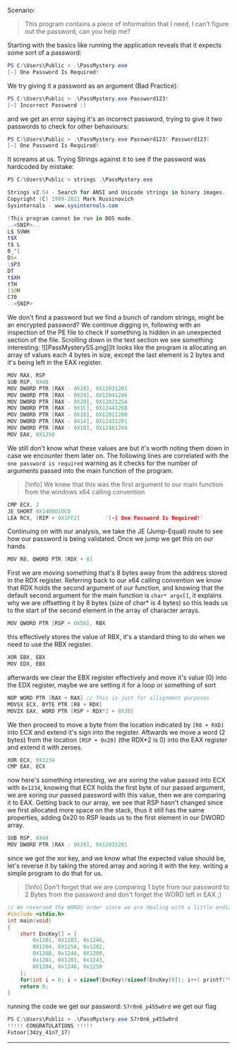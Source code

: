 Scenario:
>This program contains a piece of information that I need, I can't figure out the password, can you help me?

Starting with the basics like running the application reveals that it expects some sort of a password:
```Powershell
PS C:\Users\Public > .\PassMystery.exe
[-] One Password Is Required!
```
We try giving it a password as an argument (Bad Practice):
```powershell
PS C:\Users\Public > .\PassMystery.exe Password123!
[-] Incorrect Password :)
```
and we get an error saying it's an incorrect password, trying to give it two passwords to check for other behaviours:
```powershell
PS C:\Users\Public > .\PassMystery.exe Password123! Password123!
[-] One Password Is Required!
```
It screams at us.
Trying Strings against it to see if the password was hardcoded by mistake:
```powershell
PS C:\Users\Public > strings .\PassMystery.exe

Strings v2.54 - Search for ANSI and Unicode strings in binary images.
Copyright (C) 1999-2021 Mark Russinovich
Sysinternals - www.sysinternals.com

!This program cannot be run in DOS mode.
..<SNIP>..
L$ SVWH
t$X
t$ L
0_^[
D$<
\$P3
DT
t$XH
tTH
|$@H
C70
..<SNIP>
```
We don't find a password but we find a bunch of random strings, might be an encrypted password?
We continue digging in, following with an inspection of the PE file to check if something is hidden in an unexpected section of the file.
Scrolling down in the text section we see something interesting:
![[PassMysterySS.png]]It looks like the program is allocating an array of values each 4 bytes in size, except the last element is 2 bytes and it's being left in the EAX register.
```c
MOV RAX, RSP
SUB RSP, 0X48
MOV DWORD PTR [RAX - 0X28], 0X12031201
MOV DWORD PTR [RAX - 0X24], 0X12041246
MOV DWORD PTR [RAX - 0X20], 0X1202125A
MOV DWORD PTR [RAX - 0X1C], 0X1244126B
MOV DWORD PTR [RAX - 0X18], 0X12011200
MOV DWORD PTR [RAX - 0X14], 0X12431201
MOV DWORD PTR [RAX - 0X10], 0X12461204
MOV EAX, 0X1250
```
We still don't know what these values are but it's worth noting them down in case we encounter them later on.
The following lines are correlated with the `one password is required` warning as it checks for the number of arguments passed into the main function of the program.
>[!info] We knew that this was the first argument to our main function from the windows x64 calling convention 
```c
CMP ECX, 2
JE SHORT 0X1400010CD
LEA RCX, [RIP + 0X1FF2]        '[-] One Password Is Required!'
```
Continuing on with our analysis, we take the JE (Jump-Equal) route to see how our password is being validated.
Once we jump we get this on our hands
```c
MOV R8, QWORD PTR [RDX + 8]
```
First we are moving something that's 8 bytes away from the address stored in the RDX register.
Referring back to our x64 calling convention we know that RDX holds the second argument of our function, and knowing that the default second argument for the main function is `char* argv[]`, it explains why we are offsetting it by 8 bytes (size of char* is 4 bytes) so this leads us to the start of the second element in the array of character arrays.
```c
MOV QWORD PTR [RSP + 0X50], RBX
```
this effectively stores the value of RBX, it's a standard thing to do when we need to use the RBX register.
```c
XOR EBX, EBX
MOV EDX, EBX
```
afterwards we clear the EBX register effectively and move it's value (0) into the EDX register, maybe we are setting it for a loop or something of sort
```c
NOP WORD PTR [RAX + RAX] // This is just for allignment purposes
MOVSX ECX, BYTE PTR [R8 + RDX]
MOVZX EAX, WORD PTR [RSP + RDX*2 + 0X20]
```
We then proceed to move a byte from the location indicated by 
`[R8 + RXD]`  into ECX and extend it's sign into the register.
Aftwards we move a word (2 bytes) from the location `[RSP + 0x20]` (the RDX\*2 is 0) into the EAX register and extend it with zeroes.
```c
XOR ECX, 0X1234
CMP EAX, ECX
```
now here's something interesting, we are xoring the value passed into ECX with `0x1234`, knowing that ECX holds the first byte of our passed argument, we are xoring our passed password with this value, then we are comparing it to EAX. Getting back to our array, we see that RSP hasn't changed since we first allocated more space on the stack, thus it still has the same properties, adding 0x20 to RSP leads us to the first element in our DWORD array.
```c
SUB RSP, 0X48
MOV DWORD PTR [RAX - 0X28], 0X12031201
```
since we got the xor key, and we know what the expected value should be, let's reverse it by taking the stored array and xoring it with the key.
writing a simple program to do that for us.
>[!info] Don't forget that we are comparing 1 byte from our password to 2 Bytes from the password and don't forget the WORD left in EAX ;)
```c
// We reversed the WORDS order since we are dealing with a little endian machine
#include <stdio.h>
int main(void)
{
    short EncKey[] = {
        0x1201, 0X1203, 0x1246,
        0X1204, 0X125A, 0x1202,
        0X126B, 0x1244, 0X1200,
        0x1201, 0X1201, 0x1243,
        0X1204, 0x1246, 0x1250
    };
    for(int i = 0; i < sizeof(EncKey)/sizeof(EncKey[0]); i++) printf("%c", EncKey[i]^0x1234);
    return 0;
}
```
running the code we get our password: `57r0n6_p455w0rd`
we get our flag
```powershell
PS C:\Users\Public > .\PassMystery.exe 57r0n6_p455w0rd
!!!!! CONGRATULATIONS !!!!!
Futoor{34zy_41n7_17}
```
____
